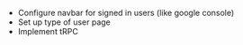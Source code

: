 - Configure navbar for signed in users (like google console)
- Set up type of user page
- Implement tRPC
